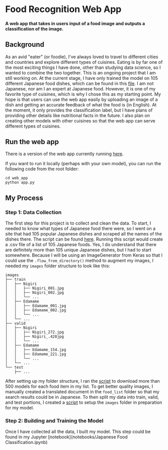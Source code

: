 # Food Recognition Web App
#### A web app that takes in users input of a food image and outputs a classification of the image.

## Background

As an avid "eater" (or foodie), I've always loved to travel to different cities and countries and explore different types of cuisines. Eating is by far one of the most exciting things I have done, other than studying data science, so I wanted to combine the two together. This is an ongoing project that I am still working on. At the current stage, I have only trained the model on 105 different Japanese food dishes, which can be found in this [file](food_list/jap_translate.json). I am not Japanese, nor am I an expert at Japanese food. However, it is one of my favorite type of cuisines, which is why I chose this as my starting point. My hope is that users can use the web app easily by uploading an image of a dish and getting an accurate feedback of what the food is (in English). At the moment, it only provides the classification label, but I have plans of providing other details like nutritional facts in the future. I also plan on creating other models with other cuisines so that the web app can serve different types of cuisines.

## Run the web app

There is a version of the web app currently running [here](link).

If you want to run it locally (perhaps with your own model), you can run the following code from the root folder:
```
cd web_app
python app.py
```

## My Process

### Step 1: Data Collection

The first step for this project is to collect and clean the data. To start, I needed to know what types of Japanese food there were, so I went on a site that had 105 popular Japanese dishes and scraped all the names of the dishes there. The script can be found [here](scripts/create_jap_list.py). Running this script would create a .csv file of a list of 105 Japanese foods. Yes, I do understand that there are definitely more than 105 unique Japanese dishes, but I had to start somewhere. Because I will be using an ImageGenerator from Keras so that I could use the `.flow_from_directory()` method to augment my images, I needed my `images` folder structure to look like this:
```
images
├── train
│   ├── Nigiri
│   │   ├── Nigiri_001.jpg
│   │   ├── Nigiri_002.jpg
│   │   └── ...
│   ├── Edamame
│   │   ├── Edamame_001.jpg
│   │   ├── Edamame_002.jpg
│   │   └── ...
│   └── ...    
├── valid
│   ├── Nigiri
│   │   ├── Nigiri_272.jpg
│   │   ├── Nigiri_.428jpg
│   │   └── ...
│   ├── Edamame
│   │   ├── Edamame_154.jpg
│   │   ├── Edamame_221.jpg
│   │   └── ...
│   └── ...          
└── test
    ├── ...                

```

After setting up my folder structure, I ran the [script](scripts/collect_jap_images.py) to download more than 500 models for each food item in my list. To get better quality images, I manually created a translated document in the `food_list` folder so that my search results could be in Japanese. To then split my data into train, valid, and test portions, I created a [script](scripts/setup_image_folder_structure.py) to setup the `images` folder in preparation for my model.

### Step 2: Building and Training the Model

Once I have collected all the data, I built my model. This step could be found in my Jupyter [notebook](notebooks/Japanese Food Classification.ipynb)

